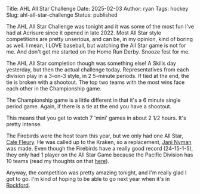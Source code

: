 Title: AHL All Star Challenge
Date: 2025-02-03
Author: ryan
Tags: hockey
Slug: ahl-all-star-challenge
Status: published

The AHL All Star Challenge was tonight and it was some of the most fun I've had at Acrisure since it opened in late 2022. Most All Star style competitions are pretty unserious, and can be, in my opinion, kind of boring as well. I mean, I LOVE baseball, but watching the All Star game is not for me. And don't get me started on the Home Run Derby. Snooze fest for me. 

The AHL All Star completion though was something else! A Skills day yesterday, but then the actual challenge today. Representatives from each division play in a 3-on-3 style, in 2 5-minute periods. If tied at the end, the tie is broken with a shootout. The top two teams with the most wins face each other in the Championship game. 

The Championship game is a little different in that it's a 6 minute single period game. Again, if there is a tie at the end you have a shootout. 

This means that you get to watch 7 'mini' games in about 2 1/2 hours. It's pretty intense. 

The Firebirds were the host team this year, but we only had one All Star, [Cale Fleury](https://theahl.com/stats/player/7382/86/cale-fleury). He was called up to the Kraken, so a replacement, [Jani Nyman](https://theahl.com/stats/player/10127/86/jani-nyman) was made. Even though the Firebirds have a really good record (24-15-1-5), they only had 1 player on the All Star Game because the Pacific Division has 10 teams (read my thoughts on that [here](https://www.ryancheley.com/2024/02/24/realign-the-ahl/)). 

Anyway, the competition was pretty amazing tonight, and I'm really glad I got to go. I'm kind of hoping to be able to go next year when it's in [Rockford](https://icehogs.com/news/rockford-icehogs-to-host-2026-ahl-all-star-classic). 
